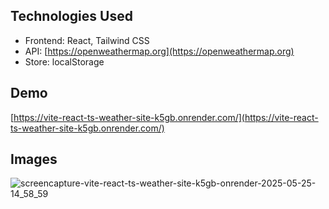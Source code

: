 ## Technologies Used

* Frontend: React, Tailwind CSS
* API: [https://openweathermap.org](https://openweathermap.org)
* Store: localStorage

## Demo

[https://vite-react-ts-weather-site-k5gb.onrender.com/](https://vite-react-ts-weather-site-k5gb.onrender.com/)

## Images

![screencapture-vite-react-ts-weather-site-k5gb-onrender-2025-05-25-14_58_59](https://github.com/user-attachments/assets/b5921950-9889-4488-babd-9efac3a9893a)
